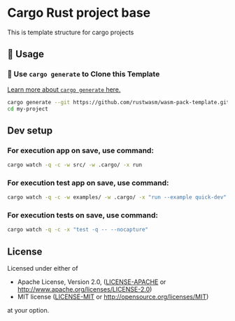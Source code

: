 # Cargo Rust project base

This is template structure for cargo projects

## 🚴 Usage

### 🐑 Use `cargo generate` to Clone this Template

[Learn more about `cargo generate` here.](https://github.com/ashleygwilliams/cargo-generate)

```sh
cargo generate --git https://github.com/rustwasm/wasm-pack-template.git --name my-project
cd my-project
```

## Dev setup

### For execution app on save, use command:

```sh
cargo watch -q -c -w src/ -w .cargo/ -x run
```

### For execution test app on save, use command:

```sh
cargo watch -q -c -w examples/ -w .cargo/ -x "run --example quick-dev"
```

### For execution tests on save, use command:

```sh
cargo watch -q -c -x "test -q -- --nocapture"
```

## License

Licensed under either of

- Apache License, Version 2.0, ([LICENSE-APACHE](LICENSE-APACHE) or http://www.apache.org/licenses/LICENSE-2.0)
- MIT license ([LICENSE-MIT](LICENSE-MIT) or http://opensource.org/licenses/MIT)

at your option.
